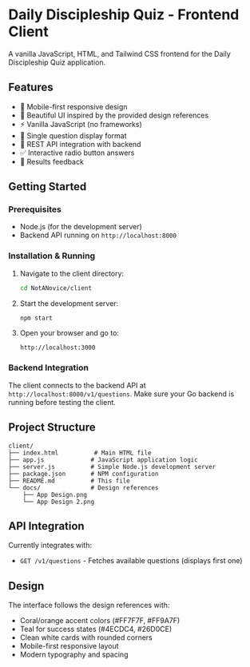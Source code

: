 # Daily Discipleship Quiz - Frontend Client

A vanilla JavaScript, HTML, and Tailwind CSS frontend for the Daily Discipleship Quiz application.

## Features

- 📱 Mobile-first responsive design
- 🎨 Beautiful UI inspired by the provided design references
- ⚡ Vanilla JavaScript (no frameworks)
- 🎯 Single question display format
- 📡 REST API integration with backend
- ✅ Interactive radio button answers
- 🎉 Results feedback

## Getting Started

### Prerequisites

- Node.js (for the development server)
- Backend API running on `http://localhost:8000`

### Installation & Running

1. Navigate to the client directory:
   ```bash
   cd NotANovice/client
   ```

2. Start the development server:
   ```bash
   npm start
   ```

3. Open your browser and go to:
   ```
   http://localhost:3000
   ```

### Backend Integration

The client connects to the backend API at `http://localhost:8000/v1/questions`. Make sure your Go backend is running before testing the client.

## Project Structure

```
client/
├── index.html          # Main HTML file
├── app.js             # JavaScript application logic
├── server.js          # Simple Node.js development server
├── package.json       # NPM configuration
├── README.md          # This file
└── docs/              # Design references
    ├── App Design.png
    └── App Design 2.png
```

## API Integration

Currently integrates with:
- `GET /v1/questions` - Fetches available questions (displays first one)

## Design

The interface follows the design references with:
- Coral/orange accent colors (#FF7F7F, #FF9A7F)
- Teal for success states (#4ECDC4, #26D0CE)
- Clean white cards with rounded corners
- Mobile-first responsive layout
- Modern typography and spacing